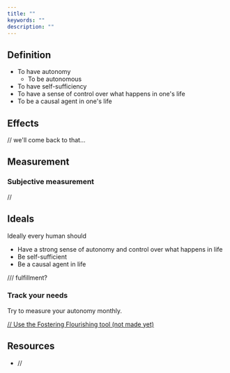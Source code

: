 ```yaml
---
title: ""
keywords: ""
description: ""
---
```


## Definition

- To have autonomy
  - To be autonomous
- To have self-sufficiency
- To have a sense of control over what happens in one's life
- To be a causal agent in one's life

## Effects

// we'll come back to that...

## Measurement

### Subjective measurement

//

## Ideals

Ideally every human should

- Have a strong sense of autonomy and control over what happens in life
- Be self-sufficient
- Be a causal agent in life

/// fulfillment?

### Track your needs

Try to measure your autonomy monthly.

[// Use the Fostering Flourishing tool (not made yet)](/)

## Resources

- //
